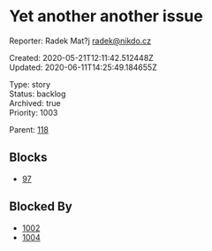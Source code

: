 # Yet another another issue

Reporter: Radek Mat?j <radek@nikdo.cz>  

Created: 2020-05-21T12:11:42.512448Z  
Updated: 2020-06-11T14:25:49.184655Z

Type: story  
Status: backlog  
Archived: true  
Priority: 1003

Parent: [118](118.md "Night tool tip")

## Blocks
- [97](97.md "Edit module name and description hi")

## Blocked By
- [1002](1002.md "This is another subtask")
- [1004](1004.md "Should be hot")
